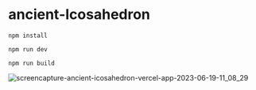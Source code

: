 # ancient-Icosahedron

```
npm install

npm run dev

npm run build
```

![screencapture-ancient-icosahedron-vercel-app-2023-06-19-11_08_29](https://github.com/AmirTru/ancient-Icosahedron/assets/27422786/16eced9b-88aa-4ce9-bd03-00ad895d2312)
